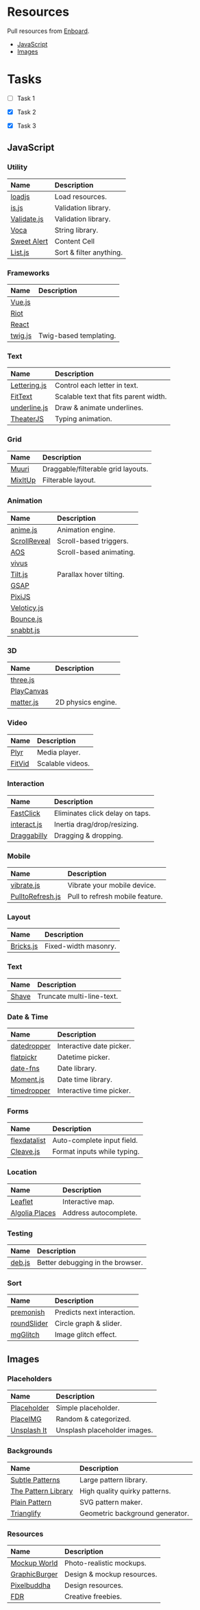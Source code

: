# Resources
Pull resources from [Enboard](https://enboard.co/bigfin/).

- [JavaScript](#javascript)
- [Images](#images)



# Tasks
- [ ] Task 1
- [x] Task 2
- [x] Task 3


## JavaScript

### Utility
Name | Description
:--- | :---
[loadjs](https://github.com/muicss/loadjs) | Load resources.
[is.js](http://is.js.org/)  | Validation library.
[Validate.js](https://validatejs.org/) | Validation library.
[Voca](https://vocajs.com/) | String library.
[Sweet Alert](http://t4t5.github.io/sweetalert/)  | Content Cell
[List.js](http://listjs.com/) | Sort & filter anything.

### Frameworks
Name | Description
:--- | :---
[Vue.js](https://vuejs.org/) |
[Riot](http://riotjs.com/) |
[React](https://facebook.github.io/react/) |
[twig.js](https://github.com/twigjs/twig.js) | Twig-based templating.

### Text
Name | Description
:--- | :---
[Lettering.js](http://letteringjs.com/) | Control each letter in text.
[FitText](http://fittextjs.com/) | Scalable text that fits parent width.
[underline.js](http://underlinejs.org/) | Draw & animate underlines.
[TheaterJS](http://underlinejs.org/) | Typing animation.

### Grid
Name | Description
:--- | :---
[Muuri](https://haltu.github.io/muuri/) | Draggable/filterable grid layouts.
[MixItUp](https://www.kunkalabs.com/mixitup/) | Filterable layout.


### Animation
Name | Description
:--- | :---
[anime.js](http://animejs.com/) | Animation engine.
[ScrollReveal](https://scrollrevealjs.org/) | Scroll-based triggers.
[AOS](https://michalsnik.github.io/aos/) | Scroll-based animating.
[vivus](http://maxwellito.github.io/vivus/) |
[Tilt.js](https://gijsroge.github.io/tilt.js/) | Parallax hover tilting.
[GSAP](https://greensock.com/gsap) |
[PixiJS](http://www.pixijs.com/) |
[Veloticy.js](http://velocityjs.org/) |
[Bounce.js](http://bouncejs.com/) |
[snabbt.js](http://daniel-lundin.github.io/snabbt.js/) |

### 3D
Name | Description
:--- | :---
[three.js](https://threejs.org/) |
[PlayCanvas](https://playcanvas.com/) |
[matter.js](http://brm.io/matter-js/) | 2D physics engine.

### Video
Name | Description
:--- | :---
[Plyr](https://plyr.io/) | Media player.
[FitVid](http://fitvidsjs.com/) | Scalable videos.

### Interaction
Name | Description
:--- | :---
[FastClick](https://labs.ft.com/fastclick/) | Eliminates click delay on taps.
[interact.js](http://interactjs.io/) | Inertia drag/drop/resizing.
[Draggabilly](https://draggabilly.desandro.com/) | Dragging & dropping.

### Mobile
Name | Description
:--- | :---
[vibrate.js](http://illyism.github.io/jquery.vibrate.js/) | Vibrate your mobile device.
[PulltoRefresh.js](https://www.boxfactura.com/pulltorefresh.js/) | Pull to refresh mobile feature.

### Layout
Name | Description
:--- | :---
[Bricks.js](http://callmecavs.com/bricks.js/) | Fixed-width masonry.

### Text
Name | Description
:--- | :---
[Shave](https://dollarshaveclub.github.io/shave/) | Truncate multi-line-text.

### Date & Time
Name | Description
:--- | :---
[datedropper](http://felicegattuso.com/projects/datedropper/) | Interactive date picker.
[flatpickr](https://chmln.github.io/flatpickr/) | Datetime picker.
[date-fns](https://date-fns.org/) | Date library.
[Moment.js](https://momentjs.com/) | Date time library.
[timedropper](http://felicegattuso.com/projects/timedropper/) | Interactive time picker.

### Forms
Name | Description
:--- | :---
[flexdatalist](http://projects.sergiodinislopes.pt/flexdatalist/) | Auto-complete input field.
[Cleave.js](http://nosir.github.io/cleave.js/) | Format inputs while typing.

### Location
Name | Description
:--- | :---
[Leaflet](http://leafletjs.com/) | Interactive map.
[Algolia Places](https://community.algolia.com/places/) | Address autocomplete.

### Testing
Name | Description
:--- | :---
[deb.js](https://github.com/krasimir/deb.js) | Better debugging in the browser.

### Sort
Name | Description
:--- | :---
[premonish](https://mathisonian.github.io/premonish/) | Predicts next interaction.
[roundSlider](http://roundsliderui.com/demos.html#various-circle-shapes) | Circle graph & slider.
[mgGlitch](https://github.com/hmongouachon/mgGlitch) | Image glitch effect.


## Images

### Placeholders
Name | Description
:--- | :---
[Placeholder](https://placeholder.com/) | Simple placeholder.
[PlaceIMG](https://placeimg.com/) | Random & categorized.
[Unsplash It](https://unsplash.it/) | Unsplash placeholder images.

### Backgrounds
Name | Description
:--- | :---
[Subtle Patterns](https://www.toptal.com/designers/subtlepatterns/) | Large pattern library.
[The Pattern Library](http://thepatternlibrary.com/) | High quality quirky patterns.
[Plain Pattern](http://www.kennethcachia.com/plain-pattern/) | SVG pattern maker.
[Trianglify](http://qrohlf.com/trianglify-generator/) | Geometric background generator.

### Resources
Name | Description
:--- | :---
[Mockup World](https://www.mockupworld.co/all-mockups/) | Photo-realistic mockups.
[GraphicBurger](http://graphicburger.com/) | Design & mockup resources.
[Pixelbuddha](https://pixelbuddha.net/) | Design resources.
[FDR](http://freedesignresources.net/) | Creative freebies.
